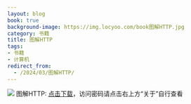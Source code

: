 ```yaml
---
layout: blog
book: true
background-image: https://img.locyoo.com/book图解HTTP.jpg
category: 书籍
title: 图解HTTP
tags:
- 书籍
- 计算机
redirect_from:
  - /2024/03/图解HTTP/
---
```

![](https://img.locyoo.com/book图解HTTP.jpg)
图解HTTP: <a name = "ref1" href="https://url18.ctfile.com/f/50983618-1375543549-b657ca?p=3619">点击下载</a>，访问密码请点击右上方“关于”自行查看